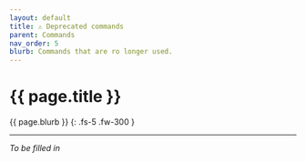 ```yaml
---
layout: default
title: ⚠ Deprecated commands
parent: Commands
nav_order: 5
blurb: Commands that are ro longer used.
--- 
```


# {{ page.title }}

{{ page.blurb }}
{: .fs-5 .fw-300 }

---

*To be filled in*
